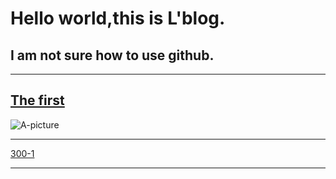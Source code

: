 # Hello world,this is L'blog.
## **I am not sure how to use github.**

* * *
## [The first](https://iamtheking452.github.io/post-1)
![A-picture](https://timgsa.baidu.com/timg?image&quality=80&size=b9999_10000&sec=1516098461371&di=52f7f0c1959e6d7eb542b5cc13ed04c0&imgtype=0&src=http%3A%2F%2Fpic.58pic.com%2F58pic%2F16%2F42%2F96%2F56e58PICAu9_1024.jpg)
* * *
[300-1](https://github.com/iamtheking452/iamtheking452.github.io/blob/master/300.png)
* * *
